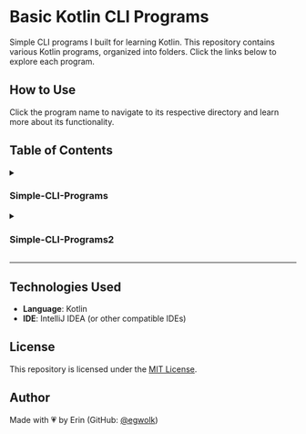 # Basic Kotlin CLI Programs

Simple CLI programs I built for learning Kotlin. This repository contains various Kotlin programs, organized into folders. Click the links below to explore each program.

## How to Use
Click the program name to navigate to its respective directory and learn more about its functionality.

## Table of Contents
<details>
  <summary><h3>Simple-CLI-Programs</h3></summary>

  - [Prog1_Operators](Simple-CLI-Programs/Prog1_Operators) *(Calculator)*
  - [Prog1_OperatorsV2](Simple-CLI-Programs/Prog1_OperatorsV2) *(Calculator: Version 2)*
  - [Prog2_ParcelForm](Simple-CLI-Programs/Prog2_ParcelForm) *(Parcel Delivery Form)*
  - [Prog3_PositiveOrNegative](Simple-CLI-Programs/Prog3_PositiveOrNegative) *(Number Classification)*
  - [Prog4_UpperOrLowercase](Simple-CLI-Programs/Prog4_UpperOrLowercase) *(Letter Case Detection)*
  - [Prog5_MembershipDiscountCalc](Simple-CLI-Programs/Prog5_MembershipDiscountCalc) *(Supermarket Checkout)*
  - [Prog6_TravelTourPackage](Simple-CLI-Programs/Prog6_TravelTourPackage) *(Travel Package Selection)*

</details>

<details>
  <summary><h3>Simple-CLI-Programs2</h3></summary>

  - [Prog1_LuckyNumber](Simple-CLI-Programs2/Prog1_LuckyNumber) *(Guess the Lucky Number Game)*
  - [Prog2_SevenDaysOfWeek](Simple-CLI-Programs2/Prog2_SevenDaysOfWeek) *(Day of the Week)*
  - [Prog3_NumbersToWords](Simple-CLI-Programs2/Prog3_NumbersToWords) *(Number to Words Converter)*

</details>


---

## **Technologies Used**
- **Language**: Kotlin
- **IDE**: IntelliJ IDEA (or other compatible IDEs)
  
## License
This repository is licensed under the [MIT License](LICENSE).

## **Author**
Made with 💗 by Erin (GitHub: [@egwolk](https://github.com/ewgolk)) 
